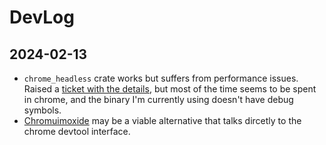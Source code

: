 
# DevLog

## 2024-02-13

- `chrome_headless` crate works but suffers from performance issues. Raised a [ticket with the details](https://github.com/rust-headless-chrome/rust-headless-chrome/issues/460), but most of the time seems to be spent in chrome, and the binary I'm currently using doesn't have debug symbols.
- [Chromuimoxide](https://github.com/mattsse/chromiumoxide) may be a viable alternative that talks dircetly to the chrome devtool interface.
